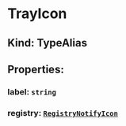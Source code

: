 # **TrayIcon**

## **Kind: TypeAlias**

## **Properties**:

### label: `string`

### registry: [`RegistryNotifyIcon`](./RegistryNotifyIcon)
